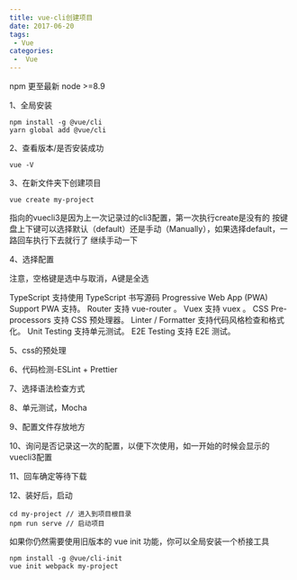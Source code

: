 ```yaml
---
title: vue-cli创建项目
date: 2017-06-20
tags:
 - Vue
categories:
 -  Vue
---
```


npm 更至最新
node >=8.9

1、全局安装

```
npm install -g @vue/cli
yarn global add @vue/cli
```

2、查看版本/是否安装成功

```
vue -V
```

3、在新文件夹下创建项目

```
vue create my-project
```

指向的vuecli3是因为上一次记录过的cli3配置，第一次执行create是没有的
 按键盘上下键可以选择默认（default）还是手动（Manually），如果选择default，一路回车执行下去就行了
 继续手动一下

4、选择配置

注意，空格键是选中与取消，A键是全选

TypeScript 支持使用 TypeScript 书写源码
 Progressive Web App (PWA) Support PWA 支持。
 Router 支持 vue-router 。
 Vuex 支持 vuex 。
 CSS Pre-processors 支持 CSS 预处理器。
 Linter / Formatter 支持代码风格检查和格式化。
 Unit Testing 支持单元测试。
 E2E Testing 支持 E2E 测试。

5、css的预处理

6、代码检测-ESLint + Prettier

7、选择语法检查方式

8、单元测试，Mocha

9、配置文件存放地方

10、询问是否记录这一次的配置，以便下次使用，如一开始的时候会显示的vuecli3配置

11、回车确定等待下载

12、装好后，启动

```
cd my-project // 进入到项目根目录
npm run serve // 启动项目
```

如果你仍然需要使用旧版本的 vue init 功能，你可以全局安装一个桥接工具

```
npm install -g @vue/cli-init
vue init webpack my-project
```

